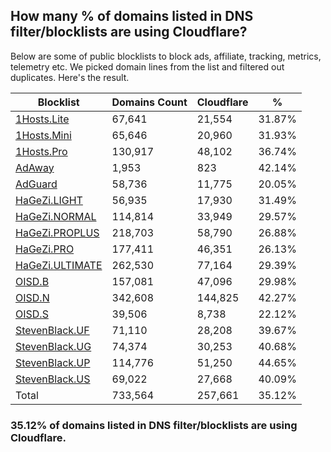 ## How many % of domains listed in DNS filter/blocklists are using Cloudflare?


Below are some of public blocklists to block ads, affiliate, tracking, metrics, telemetry etc.
We picked domain lines from the list and filtered out duplicates.
Here's the result.


| Blocklist | Domains Count | Cloudflare | % |
| --- | --- | --- | --- |
| [1Hosts.Lite](https://raw.githubusercontent.com/badmojr/1Hosts/master/Lite/hosts.win) | 67,641 | 21,554 | 31.87% |
| [1Hosts.Mini](https://raw.githubusercontent.com/badmojr/1Hosts/master/mini/hosts.win) | 65,646 | 20,960 | 31.93% |
| [1Hosts.Pro](https://raw.githubusercontent.com/badmojr/1Hosts/master/Pro/hosts.win) | 130,917 | 48,102 | 36.74% |
| [AdAway](https://raw.githubusercontent.com/AdAway/adaway.github.io/master/hosts.txt) | 1,953 | 823 | 42.14% |
| [AdGuard](https://adguardteam.github.io/AdGuardSDNSFilter/Filters/filter.txt) | 58,736 | 11,775 | 20.05% |
| [HaGeZi.LIGHT](https://raw.githubusercontent.com/hagezi/dns-blocklists/main/hosts/light.txt) | 56,935 | 17,930 | 31.49% |
| [HaGeZi.NORMAL](https://raw.githubusercontent.com/hagezi/dns-blocklists/main/hosts/multi.txt) | 114,814 | 33,949 | 29.57% |
| [HaGeZi.PROPLUS](https://raw.githubusercontent.com/hagezi/dns-blocklists/main/hosts/pro.plus.txt) | 218,703 | 58,790 | 26.88% |
| [HaGeZi.PRO](https://raw.githubusercontent.com/hagezi/dns-blocklists/main/hosts/pro.txt) | 177,411 | 46,351 | 26.13% |
| [HaGeZi.ULTIMATE](https://raw.githubusercontent.com/hagezi/dns-blocklists/main/hosts/ultimate.txt) | 262,530 | 77,164 | 29.39% |
| [OISD.B](https://big.oisd.nl/dnsmasq) | 157,081 | 47,096 | 29.98% |
| [OISD.N](https://nsfw.oisd.nl/dnsmasq) | 342,608 | 144,825 | 42.27% |
| [OISD.S](https://small.oisd.nl/dnsmasq) | 39,506 | 8,738 | 22.12% |
| [StevenBlack.UF](https://raw.githubusercontent.com/StevenBlack/hosts/master/alternates/fakenews/hosts) | 71,110 | 28,208 | 39.67% |
| [StevenBlack.UG](https://raw.githubusercontent.com/StevenBlack/hosts/master/alternates/gambling/hosts) | 74,374 | 30,253 | 40.68% |
| [StevenBlack.UP](https://raw.githubusercontent.com/StevenBlack/hosts/master/alternates/porn/hosts) | 114,776 | 51,250 | 44.65% |
| [StevenBlack.US](https://raw.githubusercontent.com/StevenBlack/hosts/master/alternates/social/hosts) | 69,022 | 27,668 | 40.09% |
| Total | 733,564 | 257,661 | 35.12% |


### 35.12% of domains listed in DNS filter/blocklists are using Cloudflare.